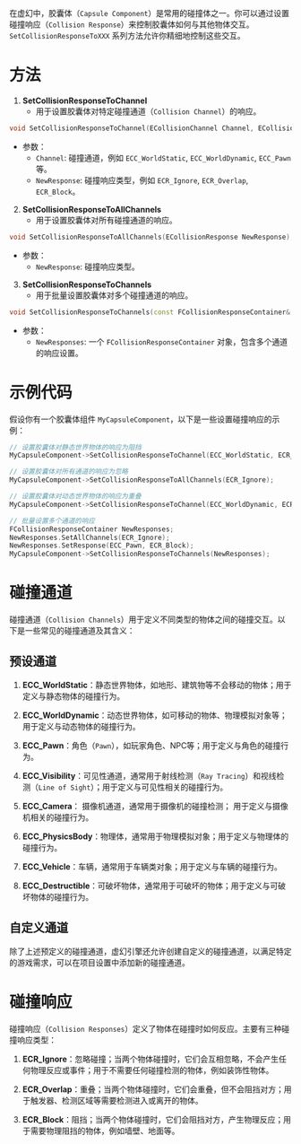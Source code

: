 在虚幻中，胶囊体（`Capsule Component`）是常用的碰撞体之一。你可以通过设置碰撞响应（`Collision Response`）来控制胶囊体如何与其他物体交互。`SetCollisionResponseToXXX` 系列方法允许你精细地控制这些交互。

# 方法

1. **SetCollisionResponseToChannel**
   - 用于设置胶囊体对特定碰撞通道（`Collision Channel`）的响应。

 ```cpp
void SetCollisionResponseToChannel(ECollisionChannel Channel, ECollisionResponse NewResponse);
```

   - 参数：
     - `Channel`: 碰撞通道，例如 `ECC_WorldStatic`, `ECC_WorldDynamic`, `ECC_Pawn` 等。
     - `NewResponse`: 碰撞响应类型，例如 `ECR_Ignore`, `ECR_Overlap`, `ECR_Block`。

2. **SetCollisionResponseToAllChannels**
   - 用于设置胶囊体对所有碰撞通道的响应。

```cpp
void SetCollisionResponseToAllChannels(ECollisionResponse NewResponse);
```


   - 参数：
     - `NewResponse`: 碰撞响应类型。

3. **SetCollisionResponseToChannels**
   - 用于批量设置胶囊体对多个碰撞通道的响应。

```cpp
void SetCollisionResponseToChannels(const FCollisionResponseContainer& NewResponses);
```

   - 参数：
     - `NewResponses`: 一个 `FCollisionResponseContainer` 对象，包含多个通道的响应设置。

# 示例代码

假设你有一个胶囊体组件 `MyCapsuleComponent`，以下是一些设置碰撞响应的示例：

```cpp
// 设置胶囊体对静态世界物体的响应为阻挡
MyCapsuleComponent->SetCollisionResponseToChannel(ECC_WorldStatic, ECR_Block);

// 设置胶囊体对所有通道的响应为忽略
MyCapsuleComponent->SetCollisionResponseToAllChannels(ECR_Ignore);

// 设置胶囊体对动态世界物体的响应为重叠
MyCapsuleComponent->SetCollisionResponseToChannel(ECC_WorldDynamic, ECR_Overlap);

// 批量设置多个通道的响应
FCollisionResponseContainer NewResponses;
NewResponses.SetAllChannels(ECR_Ignore);
NewResponses.SetResponse(ECC_Pawn, ECR_Block);
MyCapsuleComponent->SetCollisionResponseToChannels(NewResponses);
```

# 碰撞通道

碰撞通道（`Collision Channels`）用于定义不同类型的物体之间的碰撞交互。以下是一些常见的碰撞通道及其含义：
## 预设通道

1. **ECC_WorldStatic**：静态世界物体，如地形、建筑物等不会移动的物体；用于定义与静态物体的碰撞行为。

2. **ECC_WorldDynamic**：动态世界物体，如可移动的物体、物理模拟对象等；用于定义与动态物体的碰撞行为。

3. **ECC_Pawn**：角色（`Pawn`），如玩家角色、NPC等；用于定义与角色的碰撞行为。

4. **ECC_Visibility**：可见性通道，通常用于射线检测（`Ray Tracing`）和视线检测（`Line of Sight`）；用于定义与可见性相关的碰撞行为。

5. **ECC_Camera**： 摄像机通道，通常用于摄像机的碰撞检测； 用于定义与摄像机相关的碰撞行为。

6. **ECC_PhysicsBody**：物理体，通常用于物理模拟对象；用于定义与物理体的碰撞行为。

7. **ECC_Vehicle**：车辆，通常用于车辆类对象；用于定义与车辆的碰撞行为。

8. **ECC_Destructible**：可破坏物体，通常用于可破坏的物体；用于定义与可破坏物体的碰撞行为。

## 自定义通道

除了上述预定义的碰撞通道，虚幻引擎还允许创建自定义的碰撞通道，以满足特定的游戏需求，可以在项目设置中添加新的碰撞通道。

# 碰撞响应

碰撞响应（`Collision Responses`）定义了物体在碰撞时如何反应。主要有三种碰撞响应类型：

1. **ECR_Ignore**：忽略碰撞；当两个物体碰撞时，它们会互相忽略，不会产生任何物理反应或事件；用于不需要任何碰撞检测的物体，例如装饰性物体。

2. **ECR_Overlap**：重叠；当两个物体碰撞时，它们会重叠，但不会阻挡对方；用于触发器、检测区域等需要检测进入或离开的物体。

3. **ECR_Block**：阻挡；当两个物体碰撞时，它们会阻挡对方，产生物理反应；用于需要物理阻挡的物体，例如墙壁、地面等。
